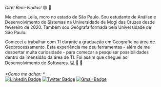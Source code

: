 <!--
### Hi there 👋
**Lsamsilva/Lsamsilva** is a ✨ _special_ ✨ repository because its `README.md` (this file) appears on your GitHub profile.

Here are some ideas to get you started:

- 🔭 I’m currently working on ...
- 🌱 I’m currently learning ...
- 👯 I’m looking to collaborate on ...
- 🤔 I’m looking for help with ...
- 💬 Ask me about ...
- 📫 How to reach me: ...
- 😄 Pronouns: ...
- ⚡ Fun fact: ...
-->

*Olá!! Bem-Vindos!* 😄 👋

Me chamo Leila, moro no estado de São Paulo.
Sou estudante de Análise e Desenvolvimento de Sistemas na Universidade de Mogi das Cruzes desde fevereiro de 2020.
Também sou Geógrafa formada pela Universidade de São Paulo.

Comecei a trabalhar com TI durante a graduação em Geografia na área de Geoprocessamento. Esta experiência me deu ferramentas - além de me despertar muita curiosidade - para começar a pesquisar possibilidades dentro da imensidão da área de TI. Foi assim que cheguei ao Desenvolvimento de Softwares. 💻 🧠 💪


_*Como me achar: *_ <br>
[![Linkedin Badge](https://img.shields.io/badge/LinkedIn-0077B5?style=for-the-badge&logo=linkedin&logoColor=white&link=https://www.linkedin.com/in/lsamsilva/)](https://www.linkedin.com/in/lsamsilva/)
[![Twitter Badge](https://img.shields.io/badge/Twitter-1DA1F2?style=for-the-badge&logo=twitter&logoColor=white&link=https://twitter.com/lsamsilva)](https://twitter.com/lsamsilva)
[![Gmail Badge](https://img.shields.io/badge/Gmail-D14836?style=for-the-badge&logo=gmail&logoColor=white&link=mailto:leila.samsilva@gmail.com)](mailto:leila.samsilva@gmail.com)




